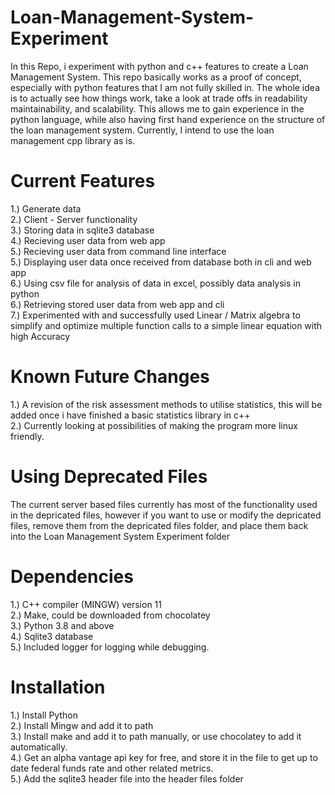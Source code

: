# Loan-Management-System-Experiment
 
In this Repo, i experiment with python and c++ features to create a Loan Management System. This repo basically works as a proof of concept, especially with python features that I am not fully skilled in. The whole idea is to actually see how things work, take a look at trade offs in readability maintainability, and scalability. This allows me to gain experience in the python language, while also having first hand experience on the structure of the loan management system.
Currently, I intend to use the loan management cpp library as is. 

# Current Features
  1.) Generate data <br>
  2.) Client - Server functionality <br>
  3.) Storing data in sqlite3 database <br>
  4.) Recieving user data from web app <br>
  5.) Recieving user data from command line interface <br>
  5.) Displaying user data once received from database both in cli and web app <br>
  6.) Using csv file for analysis of data in excel, possibly data analysis in python <br>
  6.) Retrieving stored user data from web app and cli <br>
  7.) Experimented with and successfully used Linear / Matrix algebra to simplify and optimize multiple function calls to a simple linear equation with high Accuracy <br>

 # Known Future Changes
  1.) A revision of the risk assessment methods to utilise statistics, this will be added once i have finished a basic statistics library in c++ <br>
  2.) Currently looking at possibilities of making the program more linux friendly. <br>

# Using Deprecated Files
The current server based files currently has most of the functionality used in the depricated files, however if you want to use or modify the depricated files, remove them from the depricated files folder, and place them back into the Loan Management System Experiment folder <br>

# Dependencies
 1.) C++ compiler (MINGW) version 11 <br>
 2.) Make, could be downloaded from chocolatey <br>
 3.) Python 3.8 and above <br>
 4.) Sqlite3 database <br>
 5.) Included logger for logging while debugging. <br>

# Installation
 1.) Install Python <br>
 2.) Install Mingw and add it to path <br>
 3.) Install make and add it to path manually, or use chocolatey to add it automatically. <br>
 4.) Get an alpha vantage api key for free, and store it in the file to get up to date federal funds rate and other related metrics. <br>
 5.) Add the sqlite3 header file into the header files folder <br>

